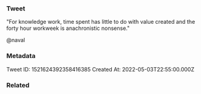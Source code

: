 ### Tweet
"For knowledge work, time spent has little to do with value created and the forty hour workweek is anachronistic nonsense."

@naval

### Metadata
Tweet ID: 1521624392358416385
Created At: 2022-05-03T22:55:00.000Z

### Related

